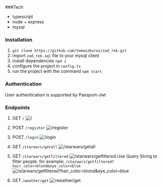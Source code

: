 ###Tech 
- typescript
- node + express
- mysql

### Installation
1. `git clone https://github.com/tomaszburas/zad_rek.git`
2. import `zad_rek.sql` file to your mysql client
3. install dependencies `npm i`
4. configure the project in `config.ts`
5. run the project with the command `npm start`

### Authentication
User authentication is supported by Passport-Jwt

### Endpoints
1. GET `/`
   ![/](https://i.imgur.com/3duBELc.jpg "/")


2. POST `/register`
   ![/register](https://i.imgur.com/Wp89LWE.jpg "/register")


3. POST `/login`
   ![/login](https://i.imgur.com/RGE6he3.jpg "/login")


5. GET `/starwars/getall`
   ![/starwars/getall](https://i.imgur.com/2aNjiBn.jpg "/starwars/getall")


6. GET `/starwars/getfiltered`
   ![/starwars/getfiltered](https://i.imgur.com/h8mJbyU.jpg "/starwars/getfiltered")
Use Query String to filter people.
for example: `/starwars/getfiltered?hair_color=blond&eye_color=blue`
![/starwars/getfiltered?hair_color=blond&eye_color=blue](https://i.imgur.com/Uld0MN5.jpg "/starwars/getfiltered?hair_color=blond&eye_color=blue")


7. GET `/weather/get`
   ![/weather/get](https://i.imgur.com/HRyfEdd.jpg "/weather/get")
   

